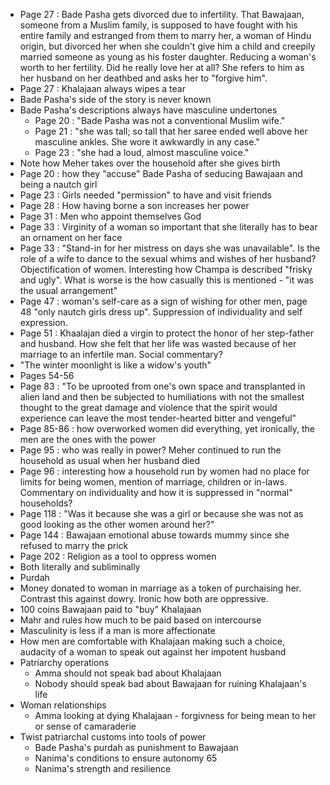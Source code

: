 - Page 27 : Bade Pasha gets divorced due to infertility. That Bawajaan, someone
  from a Muslim family, is supposed to have fought with his entire family and
  estranged from them to marry her, a woman of Hindu origin, but divorced her
  when she couldn't give him a child and creepily married someone as young as
  his foster daughter. Reducing a woman's worth to her fertility. Did he really
  love her at all? She refers to him as her husband on her deathbed and asks her
  to "forgive him". 
- Page 27 : Khalajaan always wipes a tear
- Bade Pasha's side of the story is never known
- Bade Pasha's descriptions always have masculine undertones
   + Page 20 : "Bade Pasha was not a conventional Muslim wife."
   + Page 21 : "she was tall; so tall that her saree ended well above her
     masculine ankles. She wore it awkwardly in any case."
   + Page 23 : "she had a loud, almost masculine voice."
- Note how Meher takes over the household after she gives birth
- Page 20 : how they "accuse" Bade Pasha of seducing Bawajaan and being a nautch
    girl
- Page 23 : Girls needed "permission" to have and visit friends
- Page 28 : How having borne a son increases her power
- Page 31 : Men who appoint themselves God
- Page 33 : Virginity of a woman so important that she literally has to bear an
    ornament on her face
- Page 33 : "Stand-in for her mistress on days she was unavailable". Is the role
    of a wife to dance to the sexual whims and wishes of her husband?
    Objectification of women.
    Interesting how Champa is described "frisky and ugly". What is worse is the
    how casually this is mentioned - "it was the usual arrangement"
- Page 47 : woman's self-care as a sign of wishing for other men, page 48 "only
    nautch girls dress up". Suppression of individuality and self expression.
- Page 51 : Khaalajan died a virgin to protect the honor of her step-father and
    husband. How she felt that her life was wasted because of her marriage to an
    infertile man. Social commentary?
- "The winter moonlight is like a widow's youth"
- Pages 54-56
- Page 83 : "To be uprooted from one's own space and transplanted in alien land
    and then be subjected to humiliations with not the smallest thought to the
    great damage and violence that the spirit would experience can leave the
    most tender-hearted bitter and vengeful"
- Page 85-86 : how overworked women did everything, yet ironically, the men are
  the ones with the power
- Page 95 : who was really in power? Meher continued to run the household as
    usual when her husband died
- Page 96 : interesting how a household run by women had no place for limits for
    being women, mention of marriage, children or in-laws. Commentary on
    individuality and how it is suppressed in "normal" households?
- Page 118 : "Was it because she was a girl or because she was not as good
    looking as the other women around her?"
- Page 144 : Bawajaan emotional abuse towards mummy since she refused to marry
    the prick
- Page 202 : Religion as a tool to oppress women
- Both literally and subliminally
- Purdah
- Money donated to woman in marriage as a token of purchaising her. Contrast
    this against dowry. Ironic how both are oppressive.
- 100 coins Bawajaan paid to "buy" Khalajaan
- Mahr and rules how much to be paid based on intercourse
- Masculinity is less if a man is more affectionate
- How men are comfortable with Khalajaan making such a choice, audacity of a
    woman to speak out against her impotent husband
- Patriarchy operations
    + Amma should not speak bad about Khalajaan
    + Nobody should speak bad about Bawajaan for ruining Khalajaan's life
- Woman relationships
    + Amma looking at dying Khalajaan - forgivness for being mean to her or
        sense of camaraderie
- Twist patriarchal customs into tools of power
    + Bade Pasha's purdah as punishment to Bawajaan
    + Nanima's conditions to ensure autonomy 65
    + Nanima's strength and resilience
